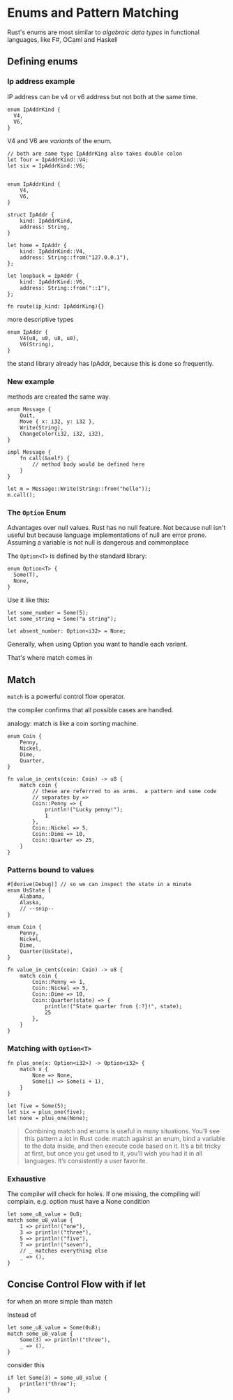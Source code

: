# Enums and Pattern Matching

Rust's enums are most similar to _algebraic data types_ in functional languages, like F#, OCaml and Haskell

## Defining enums

### Ip address example
IP address can be v4 or v6 address but not both at the same time.

```
enum IpAddrKind {
  V4,
  V6,
}
```
V4 and V6 are _variants_ of the enum.

```
// both are same type IpAddrKing also takes double colon
let four = IpAddrKind::V4;
let six = IpAddrKind::V6;


enum IpAddrKind {
    V4,
    V6,
}

struct IpAddr {
    kind: IpAddrKind,
    address: String,
}

let home = IpAddr {
    kind: IpAddrKind::V4,
    address: String::from("127.0.0.1"),
};

let loopback = IpAddr {
    kind: IpAddrKind::V6,
    address: String::from("::1"),
};

fn route(ip_kind: IpAddrKing){}
```

more descriptive types
```
enum IpAddr {
    V4(u8, u8, u8, u8),
    V6(String),
}
```

the stand library already has IpAddr, because this is done so frequently.

### New example

methods are created the same way.
```
enum Message {
    Quit,
    Move { x: i32, y: i32 },
    Write(String),
    ChangeColor(i32, i32, i32),
}

impl Message {
    fn call(&self) {
        // method body would be defined here
    }
}

let m = Message::Write(String::from("hello"));
m.call();

```

### The `Option` Enum

Advantages over null values.  Rust has no null feature.  Not because null isn't useful but because
language implementations of null are error prone. Assuming a variable is not null is dangerous and commonplace

The `Option<T>` is defined by the standard library:

```
enum Option<T> {
  Some(T),
  None,
}
```

Use it like this:
```
let some_number = Some(5);
let some_string = Some("a string");

let absent_number: Option<i32> = None;
```

Generally, when using Option you want to handle each variant.

That's where match comes in

## Match

`match` is a powerful control flow operator.

the compiler confirms that all possible cases are handled.

analogy: match is like a coin sorting machine.

```
enum Coin {
    Penny,
    Nickel,
    Dime,
    Quarter,
}

fn value_in_cents(coin: Coin) -> u8 {
    match coin {
        // these are referrred to as arms.  a pattern and some code
        // separates by =>
        Coin::Penny => {
            println!("Lucky penny!");
            1
        },
        Coin::Nickel => 5,
        Coin::Dime => 10,
        Coin::Quarter => 25,
    }
}
```

### Patterns bound to values

```
#[derive(Debug)] // so we can inspect the state in a minute
enum UsState {
    Alabama,
    Alaska,
    // --snip--
}

enum Coin {
    Penny,
    Nickel,
    Dime,
    Quarter(UsState),
}

fn value_in_cents(coin: Coin) -> u8 {
    match coin {
        Coin::Penny => 1,
        Coin::Nickel => 5,
        Coin::Dime => 10,
        Coin::Quarter(state) => {
            println!("State quarter from {:?}!", state);
            25
        },
    }
}

```

### Matching with `Option<T>`
```
fn plus_one(x: Option<i32>) -> Option<i32> {
    match x {
        None => None,
        Some(i) => Some(i + 1),
    }
}

let five = Some(5);
let six = plus_one(five);
let none = plus_one(None);
```


> Combining match and enums is useful in many situations. You’ll see this pattern a lot in Rust code: match against an enum, bind a variable to the data inside, and then execute code based on it. It’s a bit tricky at first, but once you get used to it, you’ll wish you had it in all languages. It’s consistently a user favorite.

### Exhaustive

The compiler will check for holes.  If one missing, the compiling will complain. e.g. option must have a None condition

```
let some_u8_value = 0u8;
match some_u8_value {
    1 => println!("one"),
    3 => println!("three"),
    5 => println!("five"),
    7 => println!("seven"),
    // _ matches everything else
    _ => (),
}
```

## Concise Control Flow with if let

for when an more simple than match

Instead of 
```
let some_u8_value = Some(0u8);
match some_u8_value {
    Some(3) => println!("three"),
    _ => (),
}
````
consider this
```
if let Some(3) = some_u8_value {
    println!("three");
}
```
